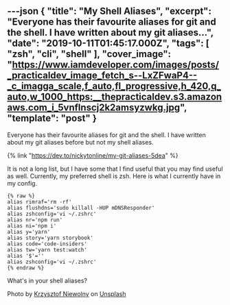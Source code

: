 ---json
{
  "title": "My Shell Aliases",
  "excerpt": "Everyone has their favourite aliases for git and the shell. I have written about my git aliases...",
  "date": "2019-10-11T01:45:17.000Z",
  "tags": [
    "zsh",
    "cli",
    "shell"
  ],
  "cover_image": "https://www.iamdeveloper.com/images/posts/_practicaldev_image_fetch_s--LxZFwaP4--_c_imagga_scale,f_auto,fl_progressive,h_420,q_auto,w_1000_https:__thepracticaldev.s3.amazonaws.com_i_5vnflnscj2k2amsyzwkg.jpg",
  "template": "post"
}
---

Everyone has their favourite aliases for git and the shell. I have written about my git aliases before but not my shell aliases.

{% link "https://dev.to/nickytonline/my-git-aliases-5dea" %}

It is not a long list, but I have some that I find useful that you may find useful as well. Currently, my preferred shell is zsh. Here is what I currently have in my config.

```
{% raw %}
alias rimraf='rm -rf'
alias flushdns='sudo killall -HUP mDNSResponder'
alias zshconfig='vi ~/.zshrc'
alias nr='npm run'
alias ni='npm i'
alias y='yarn'
alias story='yarn storybook'
alias code='code-insiders'
alias tw='yarn test:watch'
alias '$'=''
alias zshconfig='vi ~/.zshrc'
{% endraw %}
```

What's in your shell aliases?

Photo by [Krzysztof Niewolny](https://unsplash.com/@epan5?utm_source=unsplash&utm_medium=referral&utm_content=creditCopyText) on [Unsplash](https://unsplash.com/s/photos/shell?utm_source=unsplash&utm_medium=referral&utm_content=creditCopyText)

